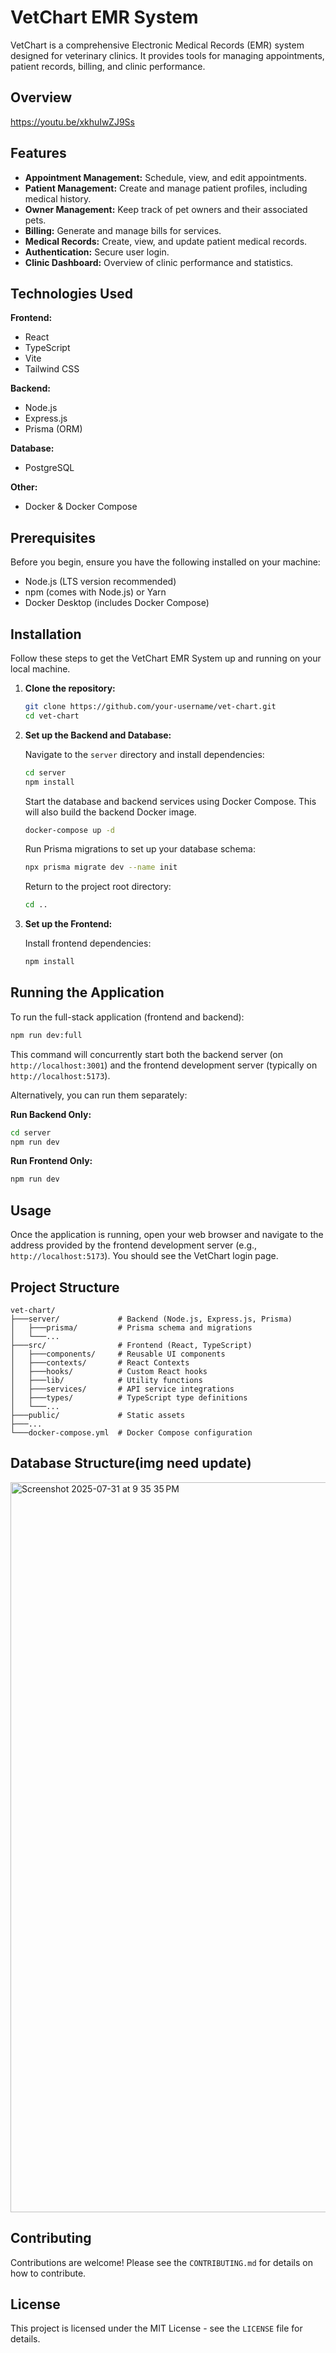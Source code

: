 # VetChart EMR System

VetChart is a comprehensive Electronic Medical Records (EMR) system designed for veterinary clinics. It provides tools for managing appointments, patient records, billing, and clinic performance.

## Overview
https://youtu.be/xkhuIwZJ9Ss

## Features

-   **Appointment Management:** Schedule, view, and edit appointments.
-   **Patient Management:** Create and manage patient profiles, including medical history.
-   **Owner Management:** Keep track of pet owners and their associated pets.
-   **Billing:** Generate and manage bills for services.
-   **Medical Records:** Create, view, and update patient medical records.
-   **Authentication:** Secure user login.
-   **Clinic Dashboard:** Overview of clinic performance and statistics.

## Technologies Used

**Frontend:**

-   React
-   TypeScript
-   Vite
-   Tailwind CSS

**Backend:**

-   Node.js
-   Express.js
-   Prisma (ORM)

**Database:**

-   PostgreSQL

**Other:**

-   Docker & Docker Compose

## Prerequisites

Before you begin, ensure you have the following installed on your machine:

-   Node.js (LTS version recommended)
-   npm (comes with Node.js) or Yarn
-   Docker Desktop (includes Docker Compose)

## Installation

Follow these steps to get the VetChart EMR System up and running on your local machine.

1.  **Clone the repository:**

    ```bash
    git clone https://github.com/your-username/vet-chart.git
    cd vet-chart
    ```

2.  **Set up the Backend and Database:**

    Navigate to the `server` directory and install dependencies:

    ```bash
    cd server
    npm install
    ```

    Start the database and backend services using Docker Compose. This will also build the backend Docker image.

    ```bash
    docker-compose up -d
    ```

    Run Prisma migrations to set up your database schema:

    ```bash
    npx prisma migrate dev --name init
    ```

    Return to the project root directory:

    ```bash
    cd ..
    ```

3.  **Set up the Frontend:**

    Install frontend dependencies:

    ```bash
    npm install
    ```

## Running the Application

To run the full-stack application (frontend and backend):

```bash
npm run dev:full
```

This command will concurrently start both the backend server (on `http://localhost:3001`) and the frontend development server (typically on `http://localhost:5173`).

Alternatively, you can run them separately:

**Run Backend Only:**

```bash
cd server
npm run dev
```

**Run Frontend Only:**

```bash
npm run dev
```

## Usage

Once the application is running, open your web browser and navigate to the address provided by the frontend development server (e.g., `http://localhost:5173`). You should see the VetChart login page.

## Project Structure

```
vet-chart/
├───server/             # Backend (Node.js, Express.js, Prisma)
│   ├───prisma/         # Prisma schema and migrations
│   └───...
├───src/                # Frontend (React, TypeScript)
│   ├───components/     # Reusable UI components
│   ├───contexts/       # React Contexts
│   ├───hooks/          # Custom React hooks
│   ├───lib/            # Utility functions
│   ├───services/       # API service integrations
│   ├───types/          # TypeScript type definitions
│   └───...
├───public/             # Static assets
├───...
└───docker-compose.yml  # Docker Compose configuration
```
## Database Structure(img need update)
<img width="1085" height="1168" alt="Screenshot 2025-07-31 at 9 35 35 PM" src="https://github.com/user-attachments/assets/22581ff2-84d5-4747-bd71-33e28c387163" />


## Contributing

Contributions are welcome! Please see the `CONTRIBUTING.md` for details on how to contribute.

## License

This project is licensed under the MIT License - see the `LICENSE` file for details.
